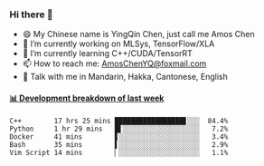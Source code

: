 ### Hi there 👋
- 😄 My Chinese name is YingQin Chen, just call me Amos Chen
- 🔭 I’m currently working on MLSys, TensorFlow/XLA
- 🌱 I’m currently learning C++/CUDA/TensorRT
- 📫 How to reach me: AmosChenYQ@foxmail.com
- 💬 Talk with me in Mandarin, Hakka, Cantonese, English

<!-- waka-box start -->
#### <a href="https://gist.github.com/becb911736b10de673d72f2a472b1e52" target="_blank">📊 Development breakdown of last week</a>
```text
C++        17 hrs 25 mins █████████████████▋░░░  84.4%
Python     1 hr 29 mins   █▌░░░░░░░░░░░░░░░░░░░   7.2%
Docker     41 mins        ▋░░░░░░░░░░░░░░░░░░░░   3.4%
Bash       35 mins        ▌░░░░░░░░░░░░░░░░░░░░   2.9%
Vim Script 14 mins        ▏░░░░░░░░░░░░░░░░░░░░   1.1%
```
<!-- waka-box end -->


<!--
**AmosChenYQ/AmosChenYQ** is a ✨ _special_ ✨ repository because its `README.md` (this file) appears on your GitHub profile.

Here are some ideas to get you started:

- 🔭 I’m currently working on 
- 🌱 I’m currently learning ...
- 👯 I’m looking to collaborate on ...
- 🤔 I’m looking for help with ...
- 📫 How to reach me: AmosChenYQ@foxmail.com
- 😄 Pronouns: ...
- ⚡ Fun fact: ...
-->
